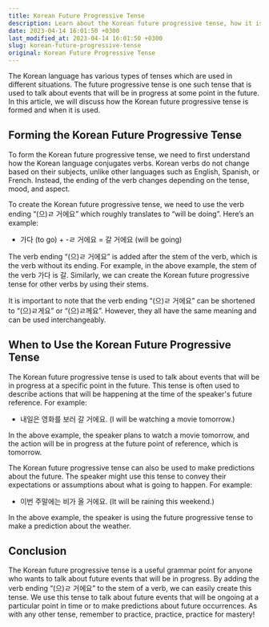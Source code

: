 ```yaml
---
title: Korean Future Progressive Tense
description: Learn about the Korean future progressive tense, how it is formed, and when it is used.
date: 2023-04-14 16:01:50 +0300
last_modified_at: 2023-04-14 16:01:50 +0300
slug: korean-future-progressive-tense
original: Korean Future Progressive Tense
---
```

The Korean language has various types of tenses which are used in different situations. The future progressive tense is one such tense that is used to talk about events that will be in progress at some point in the future. In this article, we will discuss how the Korean future progressive tense is formed and when it is used.

## Forming the Korean Future Progressive Tense

To form the Korean future progressive tense, we need to first understand how the Korean language conjugates verbs. Korean verbs do not change based on their subjects, unlike other languages such as English, Spanish, or French. Instead, the ending of the verb changes depending on the tense, mood, and aspect.

To create the Korean future progressive tense, we need to use the verb ending “(으)ㄹ 거에요” which roughly translates to “will be doing”. Here’s an example:

- 가다 (to go) + -ㄹ 거에요 = 갈 거에요 (will be going)

The verb ending “(으)ㄹ 거에요” is added after the stem of the verb, which is the verb without its ending. For example, in the above example, the stem of the verb 가다 is 갈. Similarly, we can create the Korean future progressive tense for other verbs by using their stems.

It is important to note that the verb ending “(으)ㄹ 거에요” can be shortened to “(으)ㄹ게요” or “(으)ㄹ께요”. However, they all have the same meaning and can be used interchangeably.

## When to Use the Korean Future Progressive Tense

The Korean future progressive tense is used to talk about events that will be in progress at a specific point in the future. This tense is often used to describe actions that will be happening at the time of the speaker's future reference. For example:

- 내일은 영화를 보러 갈 거에요. (I will be watching a movie tomorrow.)

In the above example, the speaker plans to watch a movie tomorrow, and the action will be in progress at the future point of reference, which is tomorrow.

The Korean future progressive tense can also be used to make predictions about the future. The speaker might use this tense to convey their expectations or assumptions about what is going to happen. For example:

- 이번 주말에는 비가 올 거에요. (It will be raining this weekend.)

In the above example, the speaker is using the future progressive tense to make a prediction about the weather.

## Conclusion

The Korean future progressive tense is a useful grammar point for anyone who wants to talk about future events that will be in progress. By adding the verb ending “(으)ㄹ 거에요” to the stem of a verb, we can easily create this tense. We use this tense to talk about future events that will be ongoing at a particular point in time or to make predictions about future occurrences. As with any other tense, remember to practice, practice, practice for mastery!